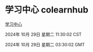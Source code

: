 # 学习中心 colearnhub
[学习中心](http://219.139.197.74:56308/colearnhub/)

2024年 10月 29日 星期二 11:30:02 CST

2024年 10月 29日 星期二 03:30:02 GMT
